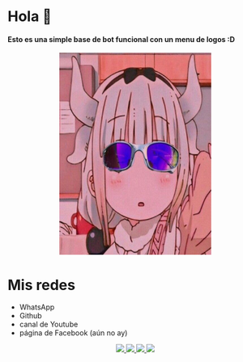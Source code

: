 # Hola 👋
#### Esto es una simple base de bot funcional con un menu de logos :D

<p align="center">
<img src="./media/33.jpg" width="300" height="400"/>
</p>

# Mis redes
* WhatsApp
* Github
* canal de Youtube
* página de Facebook (aún no ay)
</p>
<p align="center"> 
<a href="https://wa.me/522229322761"><img src="https://img.shields.io/badge/WhatsApp-25D366?style=for-the-badge&logo=whatsapp&logoColor=white" />
<a href=" mi link de facebook "><img src="https://img.shields.io/badge/Facebook-%234267B2.svg?&style=for-the-badge&logo=facebook&logoColor=white" />
<a href="https://github.com/Berserker09"><img src="https://img.shields.io/badge/GitHub-100000?style=for-the-badge&logo=github&logoColor=white" /> 
<a href="https://youtube.com/channel/UC_IOs1mo5oy89z6PVw0qouQ"><img src="https://img.shields.io/badge/YouTube-ff0000?style=for-the-badge&logo=youtube&logoColor=ff0000&link=https://youtube.com/channel/UC_IOs1mo5oy89z6PVw0qouQ" /><br>
</p>

